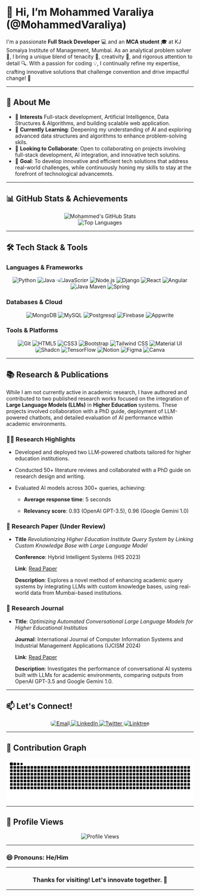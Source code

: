 # 👋 Hi, I’m **Mohammed Varaliya** (@MohammedVaraliya)

I'm a passionate **Full Stack Developer** 💻 and an **MCA student** 🎓 at KJ Somaiya Institute of Management, Mumbai. As an analytical problem solver 🧠, I bring a unique blend of tenacity 💪, creativity 🎨, and rigorous attention to detail 🔍. With a passion for coding 💡, I continually refine my expertise, crafting innovative solutions that challenge convention and drive impactful change! 🚀

---

## 🌟 About Me

- 🔭 **Interests** Full-stack development, Artificial Intelligence, Data Structures & Algorithms, and building scalable web application.
- 🌱 **Currently Learning**: Deepening my understanding of AI and exploring advanced data structures and algorithms to enhance problem-solving skils.
- 🤝 **Looking to Collaborate**: Open to collaborating on projects involving full-stack development, AI integration, and innovative tech solutins.
- 🎯 **Goal**: To develop innovative and efficient tech solutions that address real-world challenges, while continuously honing my skills to stay at the forefront of technological advancemnts.

---

## 📊 GitHub Stats & Achievements

<div align="center">
  <img src="https://github-readme-stats.vercel.app/api?username=MohammedVaraliya&show_icons=true&theme=radical&hide_border=true" alt="Mohammed's GitHub Stats" width=50%/>
  <br>
  <img src="https://github-readme-stats.vercel.app/api/top-langs/?username=MohammedVaraliya&layout=compact&theme=radical&hide_border=true" alt="Top Languages" width=50%/>
</div>

---

## 🛠 Tech Stack & Tools

### **Languages & Frameworks**
<p align="center">
  <img src="https://img.icons8.com/color/48/000000/python.png" alt="Python"/>
  <img src="https://img.icons8.com/color/48/000000/java-coffee-cup-logo.png" alt="Java"/>
  <img src="https://img.icons8.com/color/48/000000/javascript.png" style="border-radius:80%" alt="JavaScript"/>
  <img src="https://img.icons8.com/color/48/000000/nodejs.png" alt="Node.js"/>
  <img src="https://img.icons8.com/color/48/000000/django.png" alt="Django"/>
  <img src="https://img.icons8.com/color/48/000000/react-native.png" alt="React"/>
  <img src="https://img.icons8.com/color/48/000000/angularjs.png" alt="Angular"/>
  <img src="https://miro.medium.com/v2/resize:fit:640/format:webp/1*kbSGIVukG6lL7JtAa9wiDA.png" width=48 alt="Java Maven"/>
  <img src="https://img.icons8.com/color/48/000000/spring-logo.png" alt="Spring"/>
</p>

### **Databases & Cloud**
<p align="center">
  <img src="https://img.icons8.com/color/48/000000/mongodb.png" alt="MongoDB"/>
  <img src="https://img.icons8.com/color/48/000000/mysql.png" alt="MySQL"/>
  <img src="https://img.icons8.com/?size=48&id=38561&format=png&color=000000" alt="Postgresql"/>
  <img src="https://img.icons8.com/color/48/000000/firebase.png" alt="Firebase"/>
  <img src="https://appwrite.io/assets/logomark/logo.png" width=48 alt="Appwrite"/>
</p>

### **Tools & Platforms**
<p align="center">
  <img src="https://img.icons8.com/color/48/000000/git.png" alt="Git"/>
  <img src="https://img.icons8.com/color/48/000000/html-5.png" alt="HTML5"/>
  <img src="https://img.icons8.com/color/48/000000/css3.png" alt="CSS3"/>
  <img src="https://img.icons8.com/?size=48&id=EzPCiQUqWWEa&format=png&color=000000" alt="Bootstrap"/>
  <img src="https://img.icons8.com/color/48/000000/tailwindcss.png" alt="Tailwind CSS"/>
  <img src="https://img.icons8.com/color/48/000000/material-ui.png" alt="Material UI"/>
  <img src="https://avatars.githubusercontent.com/u/139895814?s=280&v=4" style="border-radius:20%" width=48 alt="Shadcn"/>
  <img src="https://img.icons8.com/color/48/000000/tensorflow.png" alt="TensorFlow"/>
  <img src="https://img.icons8.com/?size=48&id=OPUdQmdeIEMR&format=png&color=000000" alt="Notion"/>
  <img src="https://img.icons8.com/?size=48&id=zfHRZ6i1Wg0U&format=png&color=000000" alt="Figma"/>
  <img src="https://img.icons8.com/?size=48&id=iWw83PVcBpLw&format=png&color=000000" alt="Canva"/>
</p>

---

## 📚 Research & Publications

While I am not currently active in academic research, I have authored and contributed to two published research works focused on the integration of **Large Language Models (LLMs)** in **Higher Education** systems. These projects involved collaboration with a PhD guide, deployment of LLM-powered chatbots, and detailed evaluation of AI performance within academic environments.

### 👨‍🔬 Research Highlights

* Developed and deployed two LLM-powered chatbots tailored for higher education institutions.
* Conducted 50+ literature reviews and collaborated with a PhD guide on research design and writing.
* Evaluated AI models across 300+ queries, achieving:

  * **Average response time**: 5 seconds
  
  * **Relevancy score**: 0.93 (OpenAI GPT-3.5), 0.96 (Google Gemini 1.0)

### 🔬 Research Paper (Under Review)

- **Title** *Revolutionizing Higher Education Institute Query System by Linking Custom Knowledge Base with Large Language Model*
  
  **Conference**: Hybrid Intelligent Systems (HIS 2023)

  **Link**: [Read Paper](https://link.springer.com/chapter/10.1007/978-3-031-78925-0_9)
  
  **Description**: Explores a novel method of enhancing academic query systems by integrating LLMs with custom knowledge bases, using real-world data from Mumbai-based institutions.

### 📖 Research Journal

- **Title**: *Optimizing Automated Conversational Large Language Models for Higher Educational Institutios* 
  
  **Journal**: International Journal of Computer Information Systems and Industrial Management Applications (IJCISM 2024)
  
  **Link**: [Read Paper](https://cspub-ijcisim.org/index.php/ijcisim/article/view/729)

  **Description**: Investigates the performance of conversational AI systems built with LLMs for academic environments, comparing outputs from OpenAI GPT-3.5 and Google Gemini 1.0.

---

## 📫 Let's Connect!

<p align="center">
  <a href="mailto:mohammedvaraliya2661392@gmail.com" style="outline: none; border: none;">
    <img src="https://img.icons8.com/?size=48&id=LPcVDft9Isqt&format=png" style="border-radius: 30%; border: none;" alt="Email"/>
  </a>
  <a href="https://www.linkedin.com/in/mohammed-varaliya-800632231/" style="outline: none; border: none;">
    <img src="https://img.icons8.com/?size=48&id=xuvGCOXi8Wyg&format=png" style="border: none;" alt="LinkedIn"/>
  </a>
  <a href="https://twitter.com/Mohammed_8097" style="outline: none; border: none;">
    <img src="https://img.icons8.com/?size=48&id=bG29Ckcdp6YP&format=png" style="border: none;" alt="Twitter"/>
  </a>
  <a href="https://linktr.ee/mohammedvaraliya" style="outline: none; border: none;">
    <img src="https://img.icons8.com/?size=48&id=44834&format=png" style="border-radius: 30%; border: none;" alt="Linktree"/>
  </a>
</p>

---

## 🐍 Contribution Graph

<div align="center">
  <img src="https://github.com/MohammedVaraliya/MohammedVaraliya/blob/output/github-contribution-grid-snake.svg" alt="Contribution Graph"/>
</div>

---

## 👀 Profile Views

<div align="center">
  <img src="https://profile-counter.deno.dev/MohammedVaraliya/count.svg" alt="Profile Views"/>
</div>

---

### 😄 Pronouns: He/Him  


---

<div align="center">
  <h3>Thanks for visiting! Let's innovate together. 🚀</h3>
</div>

---
